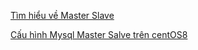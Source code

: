 [Tìm hiểu về Master Slave](docs/Master_slave.md)

[Cấu hình Mysql Master Salve trên centOS8](docs/Cau_hinh_master_slave_on_centos8.md)